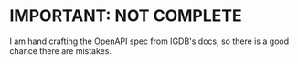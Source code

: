 # IMPORTANT: NOT COMPLETE
I am hand crafting the OpenAPI spec from IGDB's docs, so there is a good chance there are mistakes.